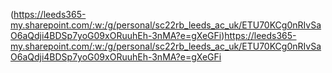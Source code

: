 (https://leeds365-my.sharepoint.com/:w:/g/personal/sc22rb_leeds_ac_uk/ETU70KCg0nRIvSaO6aQdji4BDSp7yoG09xORuuhEh-3nMA?e=gXeGFi)https://leeds365-my.sharepoint.com/:w:/g/personal/sc22rb_leeds_ac_uk/ETU70KCg0nRIvSaO6aQdji4BDSp7yoG09xORuuhEh-3nMA?e=gXeGFi
